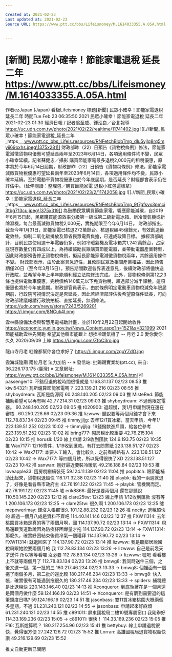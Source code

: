 ```yaml
---

Created at: 2021-02-23
Last updated at: 2021-02-23
Source URL: https://www.ptt.cc/bbs/Lifeismoney/M.1614033355.A.05A.html


---
```


# [新聞] 民眾小確幸！節能家電退稅 延長二年 https://www.ptt.cc/bbs/Lifeismoney/M.1614033355.A.05A.html


作者ezJapan (Japan)
看板Lifeismoney
標題\[新聞\] 民眾小確幸！節能家電退稅 延長二年
時間Tue Feb 23 06:35:50 2021
民眾小確幸！節能家電退稅 延長二年 2021-02-23 01:30 經濟日報 / 記者翁至威、鍾泓良／台北報導 <https://uc.udn.com.tw/photo/2021/02/22/realtime/11741402.jpg>
![[.//新聞_民眾小確幸！節能家電退稅_延長二年_https___www.ptt.cc_bbs_Lifeis.resources/RNFetchBlobTmp_dlu5vjlg8rq5myii69oxhs.jpeg\|375x281]]
財政部昨（22）日預告《貨物稅條例》修法，節能家電減徵貨物稅優惠可望延長兩年至2023年6月14日，各項適用條件均不變，民眾小確幸延續。記者蘇健忠／攝影 購買節能家電最多退稅2,000元的租稅優惠，原本將於今年6月14日屆期，財政部昨（22）日預告《貨物稅條例》修法，節能家電減徵貨物稅優惠可望延長兩年至2023年6月14日，各項適用條件均不變，民眾小確幸延續。至於電動車貨物稅優惠也於今年底屆期，是否延長？財經部會表示仍在評估中。（延伸閱讀：整理包／購買節能家電 退稅小紅包這樣拿） <https://uc.udn.com.tw/photo/2021/02/23/2/11742058.jpg>
![[.//新聞_民眾小確幸！節能家電退稅_延長二年_https___www.ptt.cc_bbs_Lifeis.resources/RNFetchBlobTmp_9t7gfsvx3pmci3tbg713cu.jpeg\|375x319]]
為鼓勵民眾購買節能家電，響應節能減碳，自2019年6月15日起，民眾購買能源效率分級第一級或第二級新電冰箱、新冷暖氣機或新除濕機，每台最高減徵貨物稅2,000元，實施期限至今年6月14日。 財政部指出，截至今年1月31日，節能家電已核退272萬餘台、核退稅額45億餘元，有效創造節電效益，抑制二氧化碳排放及節省民眾電費負擔，已達成政策目標。 據經濟部統計，目前民眾使用逾十年電器仍多，例如冷暖氣機及電冰箱共1,242萬餘台，占家庭現存數量仍有四成以上，為持續鼓勵民眾購買節能電器，並帶動電器產業轉型，因此財政部預告修正貨物稅條例，擬延長節能家電減徵貨物稅兩年，其餘適用條件不變。 財政部表示，由於此案具急迫性，且攸關民眾及相關產業權益，因此預告期僅20日（至今年3月15日），預告期間歡迎各界表達意見，後續財政部將儘快送行政院，並希望今年上半年能順利經立法院修法完成。 此外，貨物稅條例第12之3條也提供電動車優惠，完稅價格140萬元以下免貨物稅，超過部分減半課稅，這項優惠也將於今年底屆期。財政部官員表示，由於條例明定電動車貨物稅減免年限屆期前，行政院可視情況決定是否延長，因此若經濟部評估後希望原條件延長，可向財政部建議報請行政院拍板、直接延長，無須修法。 <https://udn.com/news/story/7243/5269201> <https://i.imgur.com/8NCuk4l.png>

雲林縣設備汰換與智慧用電補助計畫，並於110年2月22日起開始收件 <https://economic.yunlin.gov.tw/News_Content.aspx?n=1521&s=321099> 2021節能補助雲林先開跑 希望其他縣市能跟上 想換冷暖氣機了 -- 月老 2.0 愛你愛你久久 2020/09/09 上線 <https://i.imgur.com/ZfoC3ro.jpg>

龍山寺月老 紅線都幫你各位求好了 <https://i.imgur.com/zguYZdO.jpg>

霞海城隍廟 兩位月老 法力加倍 -- ※ 發信站: 批踢踢實業坊(ptt.cc), 來自: 36.226.173.175 (臺灣) ※ 文章網址: <https://www.ptt.cc/bbs/Lifeismoney/M.1614033355.A.05A.html>
推 passenger10: 不錯但退的稅時間很慢就是 1.168.31.137 02/23 08:53
推 kiwi54321: 瓦斯爐算節能家電嗎？ 223.139.21.216 02/23 08:55
推 shyboydream: 瓦斯是能源阿 60.248.140.205 02/23 09:03
推 MisteRed: 節能補助希望可以再有啊 42.77.214.31 02/23 09:03
推 shyboydream: 不過他限定電器。 60.248.140.205 02/23 09:05
推 t020900: 退超慢，我1月申請到現在還在審核.. 60.250.228.66 02/23 09:36
推 lizwww: 聽說要等兩個月錢才會下來 112.78.83.134 02/23 09:45
推 timmyjjljg: 去年12/1買冰箱，當天申請，今年1/ 223.139.51.252 02/23 10:02
→ timmyjjljg: 19錢撥款進戶頭，給各位參考 223.139.51.252 02/23 10:02
推 bring777: 囤房稅比較重要 42.76.215.104 02/23 10:15
推 horusli: 1/20 線上申請 2/9收到匯款 124.9.193.75 02/23 10:35
推 Wax7177: 12/16寄件，1/19收到匯款。有打去問寄紙 223.138.51.127 02/23 10:42
→ Wax7177: 本要人工輸入，會比較久，之前看網路有人 223.138.51.127 02/23 10:42
→ Wax7177: 等四個月欸，所以覺得很快了XD 223.138.51.127 02/23 10:42
推 sanwan: 剛好最近要裝冷暖氣 49.216.188.84 02/23 10:53
推 loveapple33: 囤房稅繼續裝死 59.124.11.139 02/23 11:04
推 popbitch: 跟節能補助比起來，貨物稅退超快 118.171.32.38 02/23 11:40
推 playbk: 我的一兩週就退了，好像是看各縣市政府主 42.76.191.122 02/23 11:45
→ playbk: 管機關而定。 42.76.191.122 02/23 11:45
噓 erik8866: 最好是要兩個月 還在那聽說 110.50.145.220 02/23 12:12
推 clare25tw: 12/23 線上申請 1/12收到匯款 沒有等 1.200.106.173 02/23 12:25
→ clare25tw: 很久啊 1.200.106.173 02/23 12:25
噓 mepowerlmay: 錢沒入帳都很久 101.12.88.232 02/23 12:26
推 nocity: 退稅超快的 超過一個月八成是資料不齊吧 114.40.141.146 02/23 12:37
推 FXW11314: 去年桃園買冰箱是真的等了兩個月啊，國 114.137.90.72 02/23 13:14
→ FXW11314: 稅局還跟我道歉說因為防疫紓困爆量才拖 114.137.90.72 02/23 13:14
→ FXW11314: 那麼久，確實紓困結束後買冷氣一個禮拜 114.137.90.72 02/23 13:14
→ FXW11314: 就退回來了 114.137.90.72 02/23 13:14
推 lizwww: 我是聽鄰居說國稅局跟她說要兩個月的 我 112.78.83.134 02/23 13:26
→ lizwww: 自己是前幾天才送件 所以等等看囉 沒必要 112.78.83.134 02/23 13:26
→ lizwww: 噓吧 看看樓上不就等兩個月了 112.78.83.134 02/23 13:26
推 bmwg8: 我同時送件三個，之後又送一個，第一批的三 180.217.46.234 02/23 13:33
→ bmwg8: 個裡面有一個拖了兩個多月，第二批的還比較 180.217.46.234 02/23 13:33
→ bmwg8: 快入帳，確實很有可能遇到拖很久的 180.217.46.234 02/23 13:33
→ spiders: 補稅總是比退稅快 220.143.146.40 02/23 14:13
推 Xconqueror: 到底執著在是一個月還是兩個月做什麼 59.124.166.19 02/23 14:51
→ Xconqueror: 是有窮到需要退的這筆錢度日嗎? 59.124.166.19 02/23 14:51
推 jasonbass: 雙11買冰箱桃園大概兩個多星期，不過 61.231.240.121 02/23 14:55
→ jasonbass: 申請起來好麻煩 61.231.240.121 02/23 14:55
推 c891011: 屏東國稅局二樓10號專屬窗口 我剛辦好 114.33.169.236 02/23 15:05
→ c891011: 很快！ 114.33.169.236 02/23 15:05
推 F16: 瓦斯爐算嗎？ 180.217.254.96 02/23 15:41
推 bettybuy: 線上申請退稅很快，覺得很方便 27.242.126.72 02/23 15:52
推 Lorran: 高雄國稅局退貨物稅超快 讚 49.216.129.69 02/23 15:52

推文自動更新已關閉


